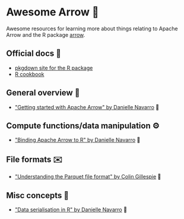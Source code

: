 # Awesome Arrow 🏹
Awesome resources for learning more about things relating to Apache Arrow and the R package [arrow](https://arrow.apache.org/docs/r/).

## Official docs 🎯

* [pkgdown site for the R package](https://arrow.apache.org/docs/r/)
* [R cookbook](https://arrow.apache.org/cookbook/r/)

## General overview 🔖

* ["Getting started with Apache Arrow" by Danielle Navarro](https://blog.djnavarro.net/posts/2021-11-19_starting-apache-arrow-in-r/) 📄

## Compute functions/data manipulation ⚙️

* ["Binding Apache Arrow to R" by Danielle Navarro](https://blog.djnavarro.net/posts/2022-01-18_binding-arrow-to-r/) 📄

## File formats ✉️

* ["Understanding the Parquet file format" by Colin Gillespie](https://www.jumpingrivers.com/blog/parquet-file-format-big-data-r/) 📄

## Misc concepts 📁

* ["Data serialisation in R" by Danielle Navarro](https://blog.djnavarro.net/posts/2021-11-15_serialisation-with-rds/) 📄
